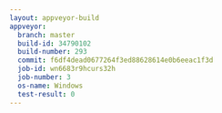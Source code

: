 ```yaml
---
layout: appveyor-build
appveyor:
  branch: master
  build-id: 34790102
  build-number: 293
  commit: f6df4dead0677264f3ed88628614e0b6eeac1f3d
  job-id: wn6683r9hcurs32h
  job-number: 3
  os-name: Windows
  test-result: 0
---
```

